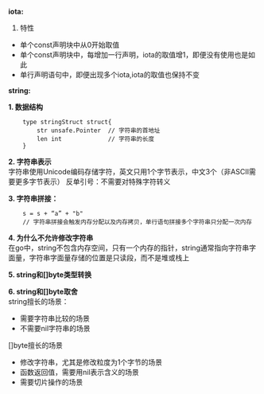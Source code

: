 **iota:**  
1. 特性  
- 单个const声明块中从0开始取值  
- 单个const声明块中，每增加一行声明，iota的取值增1，即便没有使用也是如此  
- 单行声明语句中，即便出现多个iota,iota的取值也保持不变  

**string:**  

**1. 数据结构**  
```
    type stringStruct struct{
        str unsafe.Pointer  // 字符串的首地址
        len int             // 字符串的长度
    }
```
**2. 字符串表示**  
字符串使用Unicode编码存储字符，英文只用1个字节表示，中文3个（非ASCII需要更多字节表示）
反单引号：不需要对特殊字符转义  

**3. 字符串拼接：**  
```
    s = s + “a” + "b"
    // 字符串拼接会触发内存分配以及内存拷贝，单行语句拼接多个字符串只分配一次内存

```  
**4. 为什么不允许修改字符串**  
在go中，string不包含内存空间，只有一个内存的指针，string通常指向字符串字面量，字符串字面量存储的位置是只读段，而不是堆或栈上  

**5. string和[]byte类型转换**  


**6. string和[]byte取舍**  
string擅长的场景：  
- 需要字符串比较的场景  
- 不需要nil字符串的场景  

[]byte擅长的场景  
- 修改字符串，尤其是修改粒度为1个字节的场景  
- 函数返回值，需要用nil表示含义的场景  
- 需要切片操作的场景  
